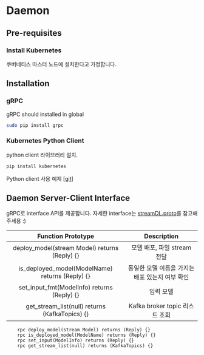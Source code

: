 # Daemon



## Pre-requisites

### Install Kubernetes

쿠버네티스 마스터 노드에 설치한다고 가정합니다.



## Installation

### gRPC

gRPC should installed in global 

```bash
sudo pip install grpc
```





### Kubernetes Python Client

python client 라이브러리 설치. 

```bash
pip install kubernetes
```

Python client 사용 예제 [[git](https://github.com/kubernetes-client/python/tree/master/examples)]



## Daemon Server-Client Interface

gRPC로 interface API를 제공합니다. 자세한 interface는 [streamDL.proto](https://github.com/EunjuYang/DLStreamServing/tree/master/streamDL_daemon/proto/streamDL.proto)를 참고해주세용 :)



|               Function Prototype                |                   Description                   |
| :---------------------------------------------: | :---------------------------------------------: |
|  deploy_model(stream Model) returns (Reply) {}  |           모델 배포, 파일 stream 전달           |
| is_deployed_model(ModelName) returns (Reply) {} | 동일한 모델 이름을 가지는 배포 있는지 여부 확인 |
|   set_input_fmt(ModelInfo) returns (Reply) {}   |                    입력 모델                    |
| get_stream_list(null) returns (KafkaTopics) {}  |         Kafka broker topic 리스트 조회          |

```
    rpc deploy_model(stream Model) returns (Reply) {}
    rpc is_deployed_model(ModelName) returns (Reply) {}
    rpc set_input(ModelInfo) returns (Reply) {}
    rpc get_stream_list(null) returns (KafkaTopics) {}
```